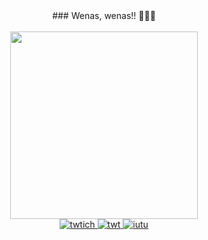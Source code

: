 <div align="center">
### Wenas, wenas!! 🦎🦎🦎
    <br><br>
</div>
<div id="header" align = "center">
    <img src="https://i.pinimg.com/originals/be/26/d8/be26d8225bf4dc11587128b3943b1850.gif" width="300"/>
</div>
<div id="header" align = "center">
   <a href ="https://www.twitch.tv/genos3222">
        <img src="https://img.shields.io/twitch/status/genos3222?color=green&logo=twitch&style=for-the-badge" alt="twtich"/>
    </a>
    <a href ="https://twitter.com/TomasAn66093561">
        <img src="https://img.shields.io/twitter/url?color=blue&logo=twitter&style=for-the-badge&url=https%3A%2F%2Ftwitter.com%2FTomasAn66093561" alt ="twt"/>
    </a> 
    <a href = "https://www.youtube.com/channel/UCmqzHHIcwI6omSLaJqLcgRA/featured">
        <img src =  "https://img.shields.io/youtube/channel/views/UCmqzHHIcwI6omSLaJqLcgRA?logo=youtube&style=for-the-badge" alt="iutu" />
    </a>
</div>



  
    


